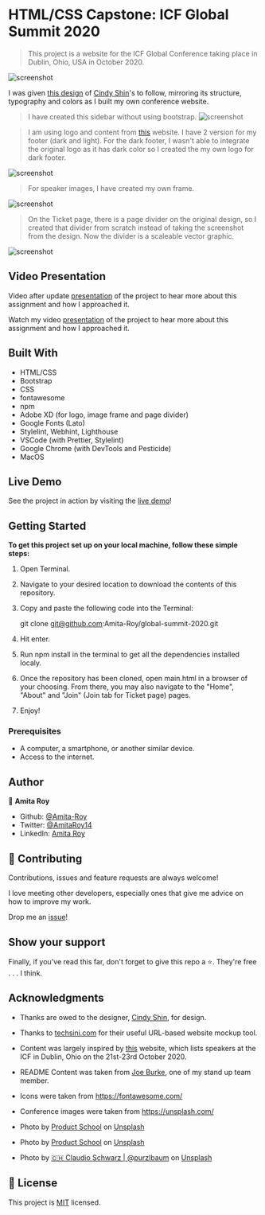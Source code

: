 # HTML/CSS Capstone: ICF Global Summit 2020

> This project is a website for the ICF Global Conference taking place in Dublin, Ohio, USA in October 2020.

![screenshot](assets/images/global-summit-2020.png)

I was given [this design](https://www.behance.net/gallery/29845175/CC-Global-Summit-2015) of [Cindy Shin](https://www.behance.net/gallery/29845175/CC-Global-Summit-2015)'s to follow, mirroring its structure, typography and colors as I built my own conference website.

> I have created this sidebar without using bootstrap.
![screenshot](assets/images/sidebar.png)

> I am using logo and content from [this](https://www.intelligentcommunity.org) website. I have 2 version for my footer (dark and light). For the dark footer, I wasn't able to integrate the original logo as it has dark color  so I created the my own logo for dark footer.

![screenshot](assets/images/light-logo.svg)

> For speaker images, I have created my own frame.

![screenshot](assets/images/Image-frame.svg)

> On the Ticket page, there is a page divider on the original design, so I created that divider from scratch instead of taking the screenshot from the design. Now the divider is a scaleable vector graphic.

![screenshot](assets/images/page-divider.svg)


## Video Presentation


Video after update [presentation](https://www.loom.com/share/f20d7e59a8fc4393a7af8c7d2a5dc7fb) of the project to hear more about this assignment and how I approached it.

Watch my video [presentation](https://www.loom.com/share/b500106067f94b6fb236ab3ccd2e8853) of the project to hear more about this assignment and how I approached it.

## Built With

- HTML/CSS
- Bootstrap
- CSS
- fontawesome
- npm
- Adobe XD (for logo, image frame and page divider)
- Google Fonts (Lato)
- Stylelint, Webhint, Lighthouse
- VSCode (with Prettier, Stylelint)
- Google Chrome (with DevTools and Pesticide)
- MacOS

## Live Demo

See the project in action by visiting the [live demo](https://wonderful-lichterman-cecf3b.netlify.app)!

## Getting Started

**To get this project set up on your local machine, follow these simple steps:**

1. Open Terminal.

2. Navigate to your desired location to download the contents of this repository.

3. Copy and paste the following code into the Terminal:


    git clone git@github.com:Amita-Roy/global-summit-2020.git

4. Hit enter.

5. Run npm install in the terminal to get all the dependencies installed localy.

6. Once the repository has been cloned, open main.html in a browser of your choosing. From there, you may also navigate to the "Home", "About" and "Join" (Join tab for Ticket page) pages.

7. Enjoy!


### Prerequisites

- A computer, a smartphone, or another similar device.
- Access to the internet.

## Author

👤 **Amita Roy**

- Github: [@Amita-Roy](https://github.com/Amita-Roy)
- Twitter: [@AmitaRoy14](https://twitter.com/AmitaRoy14)
- LinkedIn: [Amita Roy](https://www.linkedin.com/in/amita-roy-3b823b68/)

## 🤝 Contributing

Contributions, issues and feature requests are always welcome!

I love meeting other developers, especially ones that give me advice on how to improve my work.

Drop me an [issue](https://github.com/Amita-Roy/global-summit-2020/issues/new)!

## Show your support

Finally, if you've read this far, don't forget to give this repo a ⭐️. They're free . . . I think.

## Acknowledgments

- Thanks are owed to the designer, [Cindy Shin](https://www.behance.net/gallery/29845175/CC-Global-Summit-2015), for design.
- Thanks to [techsini.com](https://techsini.com/multi-mockup/) for their useful URL-based website mockup tool.

- Content was largely inspired by [this](https://www.intelligentcommunity.org/summit_2020_speakers) website, which lists speakers at the ICF in Dublin, Ohio on the 21st-23rd October 2020.

- README Content was taken from [Joe Burke](https://github.com/Joseph-Burke), one of my stand up team member.

- Icons were taken from https://fontawesome.com/

- Conference images were taken from https://unsplash.com/

- <span>Photo by <a href="https://unsplash.com/@productschool?utm_source=unsplash&amp;utm_medium=referral&amp;utm_content=creditCopyText">Product School</a> on <a href="https://unsplash.com/s/photos/conference?utm_source=unsplash&amp;utm_medium=referral&amp;utm_content=creditCopyText">Unsplash</a></span>

- <span>Photo by <a href="https://unsplash.com/@productschool?utm_source=unsplash&amp;utm_medium=referral&amp;utm_content=creditCopyText">Product School</a> on <a href="https://unsplash.com/s/photos/conference?utm_source=unsplash&amp;utm_medium=referral&amp;utm_content=creditCopyText">Unsplash</a></span>

- <span>Photo by <a href="https://unsplash.com/@purzlbaum?utm_source=unsplash&amp;utm_medium=referral&amp;utm_content=creditCopyText">🇨🇭 Claudio Schwarz | @purzlbaum</a> on <a href="https://unsplash.com/s/photos/conference?utm_source=unsplash&amp;utm_medium=referral&amp;utm_content=creditCopyText">Unsplash</a></span>

## 📝 License

This project is [MIT](lic.url) licensed.